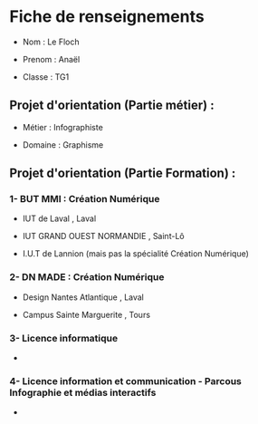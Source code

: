 # Fiche de renseignements

- Nom : Le Floch

- Prenom : Anaël

- Classe : TG1

## Projet d'orientation (Partie métier) :

- Métier : Infographiste 

- Domaine : Graphisme

## Projet d'orientation (Partie Formation) :

### 1- BUT MMI : Création Numérique

- IUT de Laval , Laval 

- IUT GRAND OUEST NORMANDIE , Saint-Lô

- I.U.T de Lannion (mais pas la spécialité Création Numérique)

### 2- DN MADE : Création Numérique

- Design Nantes Atlantique , Laval

- Campus Sainte Marguerite , Tours

### 3- Licence informatique 

-

### 4- Licence information et communication - Parcous Infographie et médias interactifs

-